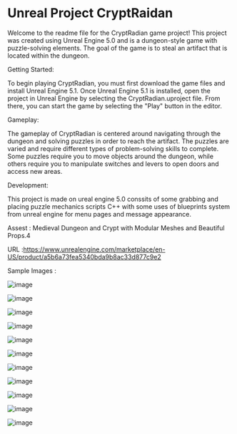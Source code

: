 # Unreal Project CryptRaidan
 
Welcome to the readme file for the CryptRadian game project! This project was created using Unreal Engine 5.0 and is a dungeon-style game with puzzle-solving elements. The goal of the game is to steal an artifact that is located within the dungeon.

Getting Started:

To begin playing CryptRadian, you must first download the game files and install Unreal Engine 5.1. Once Unreal Engine 5.1 is installed, open the project in Unreal Engine by selecting the CryptRadian.uproject file. From there, you can start the game by selecting the "Play" button in the editor.

Gameplay:

The gameplay of CryptRadian is centered around navigating through the dungeon and solving puzzles in order to reach the artifact. The puzzles are varied and require different types of problem-solving skills to complete. Some puzzles require you to move objects around the dungeon, while others require you to manipulate switches and levers to open doors and access new areas.

Development:

This project is made on ureal engine 5.0 conssits of some grabbing and placing puzzle mechanics scripts C++ with some uses of blueprints system from unreal engine for menu pages and message appearance.

Assest : Medieval Dungeon and Crypt with Modular Meshes and Beautiful Props.4

URL :https://www.unrealengine.com/marketplace/en-US/product/a5b6a73fea5340bda9b8ac33d877c9e2

Sample Images :

![image](https://user-images.githubusercontent.com/104272327/224683166-da89849c-56b2-400a-8137-cd7717c024d8.png)

![image](https://user-images.githubusercontent.com/104272327/224683441-8339a490-5e5f-4450-802e-535c984f9be9.png)

![image](https://user-images.githubusercontent.com/104272327/224683553-b5d6915b-f8e2-480c-9732-17a5918ea39a.png)

![image](https://user-images.githubusercontent.com/104272327/224683941-aef43209-d870-4cc0-a3b0-e255c9cbb6fa.png)

![image](https://user-images.githubusercontent.com/104272327/224684425-085fea55-9560-48cd-bc03-c855e0bc028b.png)

![image](https://user-images.githubusercontent.com/104272327/224684560-bc420586-6534-4950-93aa-199edb8a734e.png)

![image](https://user-images.githubusercontent.com/104272327/224684671-53f8f857-8b0f-4010-aff9-8e83172a4a77.png)

![image](https://user-images.githubusercontent.com/104272327/224684761-54d475de-7903-4b66-ba38-fdc4f3ba4213.png)

![image](https://user-images.githubusercontent.com/104272327/224684879-5d8f11d3-3e15-4f81-937b-8ad3a81f927d.png)

![image](https://user-images.githubusercontent.com/104272327/224684999-d8730302-61a1-4b19-886c-2da20a191a83.png)

![image](https://user-images.githubusercontent.com/104272327/224685700-ead54637-3f21-40b3-8e7d-2e7be30f5144.png)


